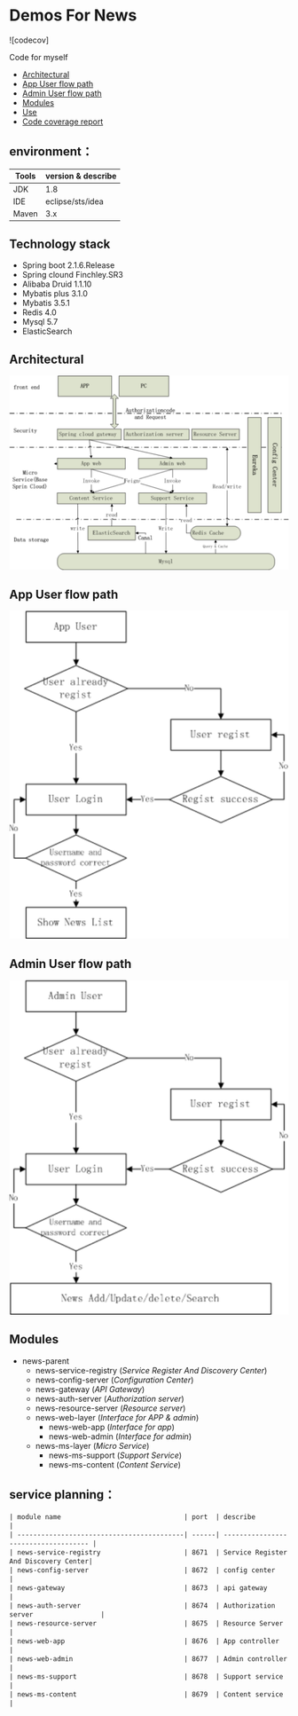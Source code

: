 # Demos For News

![codecov]

Code for myself

* <a href="#1">Architectural</a>
* <a href="#1">App User flow path</a>
* <a href="#1">Admin User flow path</a>
* <a href="#1">Modules</a>
* <a href="#1">Use </a>
* <a href="#1">Code coverage report</a>

## environment：

| Tools | version & describe               |
| ----- | -------------------------------- |
| JDK   | 1.8                              |
| IDE   | eclipse/sts/idea		   |
| Maven | 3.x  				   |

## Technology stack

* Spring boot 2.1.6.Release
* Spring clound Finchley.SR3
* Alibaba Druid 1.1.10
* Mybatis plus 3.1.0
* Mybatis 3.5.1
* Redis 4.0
* Mysql 5.7
* ElasticSearch 

## <a name="1">Architectural</a>

![platform](./architecture.svg)

## App User flow path

![flow](./appflow.svg)

## Admin User flow path

![flow](./adminflow.svg)

## Modules
  
- news-parent
	- news-service-registry (*Service Register And Discovery Center*)
	- news-config-server (*Configuration Center*)
	- news-gateway (*API Gateway*)
	- news-auth-server (*Authorization server*)
	- news-resource-server (*Resource server*)
	- news-web-layer (*Interface for APP & admin*)
		- news-web-app (*Interface for app*)
		- news-web-admin (*Interface for admin*)
	- news-ms-layer (*Micro Service*)
		- news-ms-support (*Support Service*)
		- news-ms-content (*Content Service*)

## service planning：

	| module name                               | port  | describe                             | 
	| ------------------------------------------| ------| ------------------------------------ | 
	| news-service-registry                		| 8671  | Service Register And Discovery Center|
	| news-config-server               			| 8672  | config center                        |
	| news-gateway               				| 8673  | api gateway                		   | 
	| news-auth-server        					| 8674  | Authorization server                 |
	| news-resource-server 						| 8675  | Resource Server                      |
	| news-web-app 								| 8676  | App controller                       |
	| news-web-admin       						| 8677  | Admin controller                     |
	| news-ms-support 							| 8678  | Support service                      |
	| news-ms-content           				| 8679  | Content service                      |

